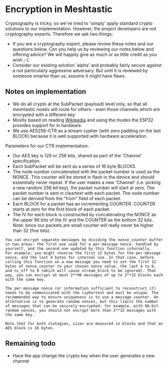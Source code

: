 # Encryption in Meshtastic

Cryptography is tricky, so we've tried to 'simply' apply standard crypto solutions to our implementation. However,
the project developers are not cryptography experts. Therefore we ask two things:

- If you are a cryptography expert, please review these notes and our questions below. Can you help us by reviewing our
  notes below and offering advice? We will happily give as much or as little credit as you wish ;-).
- Consider our existing solution 'alpha' and probably fairly secure against a not particularly aggressive adversary. But until
  it is reviewed by someone smarter than us, assume it might have flaws.

## Notes on implementation

- We do all crypto at the SubPacket (payload) level only, so that all meshtastic nodes will route for others - even those channels which are encrypted with a different key.
- Mostly based on reading [Wikipedia](<https://en.wikipedia.org/wiki/Block_cipher_mode_of_operation#Counter_(CTR)>) and using the modes the ESP32 provides support for in hardware.
- We use AES256-CTR as a stream cypher (with zero padding on the last BLOCK) because it is well supported with hardware acceleration.

Parameters for our CTR implementation:

- Our AES key is 128 or 256 bits, shared as part of the 'Channel' specification.
- Each SubPacket will be sent as a series of 16 byte BLOCKS.
- The node number concatenated with the packet number is used as the NONCE. This counter will be stored in flash in the device and should essentially never repeat. If the user makes a new 'Channel' (i.e. picking a new random 256 bit key), the packet number will start at zero. The packet number is sent
  in cleartext with each packet. The node number can be derived from the "from" field of each packet.
- Each BLOCK for a packet has an incrementing COUNTER. COUNTER starts at zero for the first block of each packet.
- The IV for each block is constructed by concatenating the NONCE as the upper 96 bits of the IV and the COUNTER as the bottom 32 bits. Note: since our packets are small counter will really never be higher than 32 (five bits).

```
You can encrypt separate messages by dividing the nonce_counter buffer in two areas: the first one used for a per-message nonce, handled by yourself, and the second one updated by this function internally.
For example, you might reserve the first 12 bytes for the per-message nonce, and the last 4 bytes for internal use. In that case, before calling this function on a new message you need to set the first 12 bytes of nonce_counter to your chosen nonce value, the last 4 to 0, and nc_off to 0 (which will cause stream_block to be ignored). That way, you can encrypt at most 2**96 messages of up to 2**32 blocks each with the same key.

The per-message nonce (or information sufficient to reconstruct it) needs to be communicated with the ciphertext and must be unique. The recommended way to ensure uniqueness is to use a message counter. An alternative is to generate random nonces, but this limits the number of messages that can be securely encrypted: for example, with 96-bit random nonces, you should not encrypt more than 2**32 messages with the same key.

Note that for both stategies, sizes are measured in blocks and that an AES block is 16 bytes.
```

## Remaining todo

- Have the app change the crypto key when the user generates a new channel
